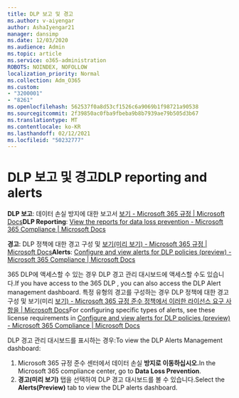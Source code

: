```yaml
---
title: DLP 보고 및 경고
ms.author: v-aiyengar
author: AshaIyengar21
manager: dansimp
ms.date: 12/03/2020
ms.audience: Admin
ms.topic: article
ms.service: o365-administration
ROBOTS: NOINDEX, NOFOLLOW
localization_priority: Normal
ms.collection: Adm_O365
ms.custom:
- "3200001"
- "8261"
ms.openlocfilehash: 562537f0a8d53cf1526c6a9069b1f98721a90538
ms.sourcegitcommit: 2f39850ac0fba9fbeba9b8b7939ae79b505d3b67
ms.translationtype: MT
ms.contentlocale: ko-KR
ms.lasthandoff: 02/12/2021
ms.locfileid: "50232777"
---
```

# <a name="dlp-reporting-and-alerts"></a><span data-ttu-id="b1b17-102">DLP 보고 및 경고</span><span class="sxs-lookup"><span data-stu-id="b1b17-102">DLP reporting and alerts</span></span>

<span data-ttu-id="b1b17-103">**DLP 보고**: 데이터 손실 방지에 대한 보고서 [보기 - Microsoft 365 규정 | Microsoft Docs](https://docs.microsoft.com/microsoft-365/compliance/view-the-dlp-reports?view=o365-worldwide&preserve-view=true)</span><span class="sxs-lookup"><span data-stu-id="b1b17-103">**DLP Reporting**: [View the reports for data loss prevention - Microsoft 365 Compliance | Microsoft Docs](https://docs.microsoft.com/microsoft-365/compliance/view-the-dlp-reports?view=o365-worldwide&preserve-view=true)</span></span>

<span data-ttu-id="b1b17-104">**경고**: DLP 정책에 대한 경고 구성 및 [보기(미리 보기) - Microsoft 365 규정 | Microsoft Docs](https://docs.microsoft.com/microsoft-365/compliance/dlp-configure-view-alerts-policies?view=o365-worldwide&preserve-view=true)</span><span class="sxs-lookup"><span data-stu-id="b1b17-104">**Alerts**: [Configure and view alerts for DLP policies (preview) - Microsoft 365 Compliance | Microsoft Docs](https://docs.microsoft.com/microsoft-365/compliance/dlp-configure-view-alerts-policies?view=o365-worldwide&preserve-view=true)</span></span>

 <span data-ttu-id="b1b17-105">365 DLP에 액세스할 수 있는 경우 DLP 경고 관리 대시보드에 액세스할 수도 있습니다.</span><span class="sxs-lookup"><span data-stu-id="b1b17-105">If you have access to the 365 DLP , you can also access the DLP Alert management dashboard.</span></span>  <span data-ttu-id="b1b17-106">특정 유형의 경고를 구성하는 경우 DLP 정책에 대한 경고 구성 및 보기(미리 [보기) - Microsoft 365 규정 준수 정책에서 이러한 라이선스 요구 사항을 | Microsoft Docs](https://docs.microsoft.com/microsoft-365/compliance/dlp-configure-view-alerts-policies?view=o365-worldwide#licensing-for-alert-configuration-options&preserve-view=true)</span><span class="sxs-lookup"><span data-stu-id="b1b17-106">For configuring specific types of alerts, see these license requirements in [Configure and view alerts for DLP policies (preview) - Microsoft 365 Compliance | Microsoft Docs](https://docs.microsoft.com/microsoft-365/compliance/dlp-configure-view-alerts-policies?view=o365-worldwide#licensing-for-alert-configuration-options&preserve-view=true)</span></span>

<span data-ttu-id="b1b17-107">DLP 경고 관리 대시보드를 표시하는 경우:</span><span class="sxs-lookup"><span data-stu-id="b1b17-107">To view the DLP Alerts Management dashboard:</span></span>

1. <span data-ttu-id="b1b17-108">Microsoft 365 규정 준수 센터에서 데이터 손실 **방지로 이동하십시오.**</span><span class="sxs-lookup"><span data-stu-id="b1b17-108">In the Microsoft 365 compliance center, go to **Data Loss Prevention**.</span></span>
1. <span data-ttu-id="b1b17-109">**경고(미리 보기)** 탭을 선택하여 DLP 경고 대시보드를 볼 수 있습니다.</span><span class="sxs-lookup"><span data-stu-id="b1b17-109">Select the **Alerts(Preview)** tab to view the DLP alerts dashboard.</span></span>